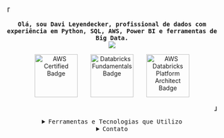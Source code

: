 <!-- Profile -->
<p align="left"><strong><samp>「</samp></strong></p>

<p align="center">
    <samp>
        <b>
            Olá, sou Davi Leyendecker, profissional de dados com experiência em Python, SQL, AWS, Power BI e ferramentas de Big Data.
        </b>
    </samp>
    <br>
    <img src="https://readme-typing-svg.herokuapp.com?font=Iosevka&size=16&color=6A0DAD&center=true&width=410&height=45&lines=Entusiasta+de+Big+Data">
</p>

<!-- Badges lado a lado -->
<div style="display: flex; justify-content: center; gap: 30px;">
    <!-- AWS Certified Badge -->
    <div align="center">
        <a href="https://www.credly.com/badges/cac3202a-1fc0-44e6-b637-622c75ab4a15" target="_blank">
            <img src="https://images.credly.com/size/340x340/images/00634f82-b07f-4bbd-a6bb-53de397fc3a6/image.png" alt="AWS Certified Badge" width="100" height="100">
        </a>
    </div>
<!-- Databricks Fundamentals Badge -->
    <div align="center">
        <a href="https://credentials.databricks.com/2c43de29-2b35-4a7e-99cb-a8bac16c51a7#acc.csAb7L12" target="_blank">
            <img src="https://api.accredible.com/v1/frontend/credential_website_embed_image/badge/137786952" alt="Databricks Fundamentals Badge" width="100" height="100">
        </a>
    </div>
<!-- AWS Databricks Platform Architect Badge -->
    <div align="center">
        <a href="https://credentials.databricks.com/0404ebcc-9730-44d5-a1ac-9dd320310962#acc.FBiQvEC8" target="_blank">
            <img src="https://api.accredible.com/v1/frontend/credential_website_embed_image/badge/137785572" alt="AWS Databricks Platform Architect Badge" width="100" height="100">
        </a>
    </div>
</div>


<p align="right"><strong><samp>」</samp></strong></p>

<details align="center">
    <summary><samp>Ferramentas e Tecnologias que Utilizo</samp></summary>

<p align="center">
    <!-- Badges para ferramentas -->
    <img src="https://img.shields.io/badge/Python-3776AB?style=for-the-badge&logo=python&logoColor=white" alt="Python">
    <img src="https://img.shields.io/badge/AWS-232F3E?style=for-the-badge&logo=amazonaws&logoColor=white" alt="AWS">
    <img src="https://img.shields.io/badge/SQL-00758F?style=for-the-badge&logo=sql&logoColor=white" alt="SQL">
    <img src="https://img.shields.io/badge/Power%20BI-2769B5?style=for-the-badge&logo=powerbi&logoColor=white" alt="Power BI">
    <img src="https://img.shields.io/badge/Apache%20Spark-E25A1C?style=for-the-badge&logo=apache-spark&logoColor=white" alt="Apache Spark">
    <img src="https://img.shields.io/badge/Databricks-FF6347?style=for-the-badge&logo=databricks&logoColor=white" alt="Databricks">
    <img src="https://img.shields.io/badge/Docker-2496ED?style=for-the-badge&logo=docker&logoColor=white" alt="Docker">
    <img src="https://img.shields.io/badge/Terraform-7B42A0?style=for-the-badge&logo=terraform&logoColor=white" alt="Terraform">
    <img src="https://img.shields.io/badge/Apache%20Kafka-231F20?style=for-the-badge&logo=apache-kafka&logoColor=white" alt="Apache Kafka">
    <img src="https://img.shields.io/badge/Apache%20Airflow-017C6D?style=for-the-badge&logo=apache-airflow&logoColor=white" alt="Apache Airflow">
</p>
</details>

<details align="center">
    <summary><samp>Contato</samp></summary>
    <p align="center">
        <samp>
            <a href="https://www.linkedin.com/in/davileyendecker/"><img src="https://img.shields.io/badge/LinkedIn-0077B5?style=for-the-badge&logo=linkedin&logoColor=white" alt="LinkedIn"></a>
            <a href="https://wa.me/5521984232310"><img src="https://img.shields.io/badge/WhatsApp-25D366?style=for-the-badge&logo=whatsapp&logoColor=white" alt="WhatsApp"></a>
        </samp>
    </p>
</details>
